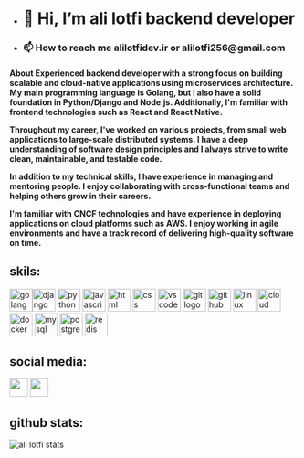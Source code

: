 -  <h1 > 👋 Hi, I’m ali lotfi backend developer </h1>  
- <h3> 📫 How to reach me alilotfidev.ir or alilotfi256@gmail.com </h3>
<h4>
About
Experienced backend developer with a strong focus on building scalable and cloud-native applications using microservices architecture. My main programming language is Golang, but I also have a solid foundation in Python/Django and Node.js. Additionally, I'm familiar with frontend technologies such as React and React Native.

Throughout my career, I've worked on various projects, from small web applications to large-scale distributed systems. I have a deep understanding of software design principles and I always strive to write clean, maintainable, and testable code.

In addition to my technical skills, I have experience in managing and mentoring people. I enjoy collaborating with cross-functional teams and helping others grow in their careers.

I'm familiar with CNCF technologies and have experience in deploying applications on cloud platforms such as AWS. I enjoy working in agile environments and have a track record of delivering high-quality software on time.
</h4>

## skils:
<!-- golang  -->
<img src="https://img.icons8.com/color/48/000000/golang.png" alt="golang logo" width="40" height="40"/><img src="https://img.icons8.com/color/48/000000/django.png" alt="django logo" width="40" height="40"/>
<img src="https://img.icons8.com/color/48/000000/python.png" alt="python logo" width="40" height="40"/>
<img src="https://img.icons8.com/color/48/000000/javascript.png" alt="javascript logo" width="40" height="40"/>
<img src="https://img.icons8.com/color/48/000000/html-5.png" alt="html logo" width="40" height="40"/>
<img src="https://img.icons8.com/color/48/000000/css3.png" alt="css logo" width="40" height="40"/>
<img src="https://img.icons8.com/color/48/000000/visual-studio-code-2019.png" alt="vscode logo" width="40" height="40"/>
<img src="https://img.icons8.com/color/48/000000/git.png" alt="git logo" width="40" height="40"/>
<img src="https://img.icons8.com/color/48/000000/github--v1.png" alt="github logo" width="40" height="40"/>
<img src="https://img.icons8.com/color/48/000000/linux.png" alt="linux logo" width="40" height="40"/>
<img src="https://img.icons8.com/color/48/000000/cloud.png" alt="cloud logo" width="40" height="40"/>
<img src="https://img.icons8.com/color/48/000000/docker.png" alt="docker logo" width="40" height="40"/>
<img src="https://img.icons8.com/color/48/000000/mysql-logo.png" alt="mysql logo" width="40" height="40"/>
<img src="https://img.icons8.com/color/48/000000/postgreesql.png" alt="postgresql logo" width="40" height="40"/>
<img src="https://img.icons8.com/color/48/000000/redis.png" alt="redis logo" width="40" height="40"/>

## social media:
<!-- linkedin -->
<a href="https://www.linkedin.com/in/ali-lotfi-08419a207" target="_blank" rel="noreferrer"><img src="https://raw.githubusercontent.com/danielcranney/readme-generator/main/public/icons/socials/linkedin.svg" width="32" height="32" /></a> 
 <a href="https://discord.com/users/aliaqa#3975" target="_blank" rel="noreferrer"><img src="https://raw.githubusercontent.com/danielcranney/readme-generator/main/public/icons/socials/discord.svg" width="32" height="32" /></a> 


## github stats:


 ![ali lotfi stats](https://github-readme-stats.vercel.app/api?username=aliaqa256&show_icons=true&theme=radical&locale=en&custom_title=ali%20lotfi%20stats&count_private=true&include_all_commits=true,contribs)  
 
<html>


</html>

